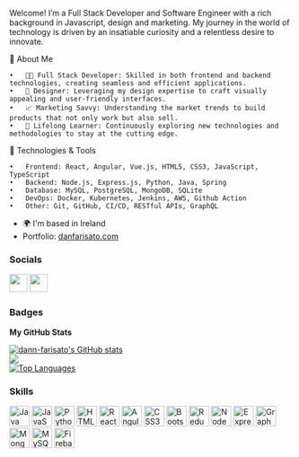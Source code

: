 Welcome! I’m a Full Stack Developer and Software Engineer with a rich background in Javascript, design and marketing. My journey in the world of technology is driven by an insatiable curiosity and a relentless desire to innovate.

🚀 About Me

	•	👨‍💻 Full Stack Developer: Skilled in both frontend and backend technologies, creating seamless and efficient applications.
	•	🎨 Designer: Leveraging my design expertise to craft visually appealing and user-friendly interfaces.
	•	📈 Marketing Savvy: Understanding the market trends to build products that not only work but also sell.
	•	🌱 Lifelong Learner: Continuously exploring new technologies and methodologies to stay at the cutting edge.

🔧 Technologies & Tools

	•	Frontend: React, Angular, Vue.js, HTML5, CSS3, JavaScript, TypeScript
	•	Backend: Node.js, Express.js, Python, Java, Spring
	•	Database: MySQL, PostgreSQL, MongoDB, SQLite
	•	DevOps: Docker, Kubernetes, Jenkins, AWS, Github Action
	•	Other: Git, GitHub, CI/CD, RESTful APIs, GraphQL
* 🌍  I'm based in Ireland 
* Portfolio: [danfarisato.com](http://danfarisato.com)



### Socials  

<p align="left"> <a href="https://www.linkedin.com/in/danilson-farisato/" target="_blank" rel="noreferrer"><img src="https://raw.githubusercontent.com/danielcranney/readme-generator/main/public/icons/socials/linkedin.svg" width="32" height="32" /></a> <a href="https://www.twitter.com/danfarisato" target="_blank" rel="noreferrer"><img src="https://raw.githubusercontent.com/danielcranney/readme-generator/main/public/icons/socials/twitter.svg" width="32" height="32" /></a></p>


### Badges

<b>My GitHub Stats</b>

<a href="http://www.github.com/dann-farisato"><img src="https://github-readme-stats.vercel.app/api?username=dann-farisato&show_icons=true&hide=&count_private=true&title_color=6366f1&text_color=64748b&icon_color=6366f1&bg_color=0f172a&hide_border=true&show_icons=true" alt="dann-farisato's GitHub stats" /></a>
<br/>
<a href="http://www.github.com/dann-farisato"><img src="https://github-readme-streak-stats.herokuapp.com/?user=dann-farisato&stroke=64748b&background=0f172a&ring=6366f1&fire=6366f1&currStreakNum=64748b&currStreakLabel=6366f1&sideNums=64748b&sideLabels=64748b&dates=64748b&hide_border=true" /></a>
<br/>
<a href="https://github.com/dann-farisato" align="left"><img src="https://github-readme-stats.vercel.app/api/top-langs/?username=dann-farisato&langs_count=10&title_color=6366f1&text_color=64748b&icon_color=6366f1&bg_color=0f172a&hide_border=true&locale=en&custom_title=Top%20%Languages" alt="Top Languages"/></a>


### Skills  

<p align="left"> <a href="https://www.oracle.com/java/" target="_blank" rel="noreferrer"><img src="https://raw.githubusercontent.com/danielcranney/readme-generator/main/public/icons/skills/java-colored.svg" width="36" height="36" alt="Java" /></a> <a href="https://developer.mozilla.org/en-US/docs/Web/JavaScript" target="_blank" rel="noreferrer"><img src="https://raw.githubusercontent.com/danielcranney/readme-generator/main/public/icons/skills/javascript-colored.svg" width="36" height="36" alt="JavaScript" /></a> <a href="https://www.python.org/" target="_blank" rel="noreferrer"><img src="https://raw.githubusercontent.com/danielcranney/readme-generator/main/public/icons/skills/python-colored.svg" width="36" height="36" alt="Python" /></a> <a href="https://developer.mozilla.org/en-US/docs/Glossary/HTML5" target="_blank" rel="noreferrer"><img src="https://raw.githubusercontent.com/danielcranney/readme-generator/main/public/icons/skills/html5-colored.svg" width="36" height="36" alt="HTML5" /></a> <a href="https://reactjs.org/" target="_blank" rel="noreferrer"><img src="https://raw.githubusercontent.com/danielcranney/readme-generator/main/public/icons/skills/react-colored.svg" width="36" height="36" alt="React" /></a> <a href="https://angular.io/" target="_blank" rel="noreferrer"><img src="https://raw.githubusercontent.com/danielcranney/readme-generator/main/public/icons/skills/angularjs-colored.svg" width="36" height="36" alt="Angular" /></a> <a href="https://www.w3.org/TR/CSS/#css" target="_blank" rel="noreferrer"><img src="https://raw.githubusercontent.com/danielcranney/readme-generator/main/public/icons/skills/css3-colored.svg" width="36" height="36" alt="CSS3" /></a> <a href="https://getbootstrap.com/" target="_blank" rel="noreferrer"><img src="https://raw.githubusercontent.com/danielcranney/readme-generator/main/public/icons/skills/bootstrap-colored.svg" width="36" height="36" alt="Bootstrap" /></a> <a href="https://redux.js.org/" target="_blank" rel="noreferrer"><img src="https://raw.githubusercontent.com/danielcranney/readme-generator/main/public/icons/skills/redux-colored.svg" width="36" height="36" alt="Redux" /></a> <a href="https://nodejs.org/en/" target="_blank" rel="noreferrer"><img src="https://raw.githubusercontent.com/danielcranney/readme-generator/main/public/icons/skills/nodejs-colored.svg" width="36" height="36" alt="NodeJS" /></a> <a href="https://expressjs.com/" target="_blank" rel="noreferrer"><img src="https://raw.githubusercontent.com/danielcranney/readme-generator/main/public/icons/skills/express-colored-dark.svg" width="36" height="36" alt="Express" /></a> <a href="https://graphql.org/" target="_blank" rel="noreferrer"><img src="https://raw.githubusercontent.com/danielcranney/readme-generator/main/public/icons/skills/graphql-colored.svg" width="36" height="36" alt="GraphQL" /></a> <a href="https://www.mongodb.com/" target="_blank" rel="noreferrer"><img src="https://raw.githubusercontent.com/danielcranney/readme-generator/main/public/icons/skills/mongodb-colored.svg" width="36" height="36" alt="MongoDB" /></a> <a href="https://www.mysql.com/" target="_blank" rel="noreferrer"><img src="https://raw.githubusercontent.com/danielcranney/readme-generator/main/public/icons/skills/mysql-colored.svg" width="36" height="36" alt="MySQL" /></a> <a href="https://firebase.google.com/" target="_blank" rel="noreferrer"><img src="https://raw.githubusercontent.com/danielcranney/readme-generator/main/public/icons/skills/firebase-colored.svg" width="36" height="36" alt="Firebase" /></a> </p> 

